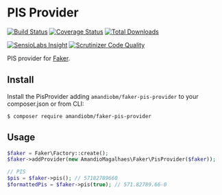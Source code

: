 PIS Provider
====================

[![Build Status](https://travis-ci.org/amandiobm/fake-pis-provider.svg?branch=master)](https://travis-ci.org/amandiobm/fake-pis-provider)
[![Coverage Status](https://coveralls.io/repos/github/amandiobm/fake-pis-provider/badge.svg)](https://coveralls.io/github/amandiobm/fake-pis-provider)
[![Total Downloads](https://img.shields.io/packagist/dt/amandiobm/faker-pis-provider.svg?style=flat)](https://packagist.org/packages/amandiobm/faker-pis-provider)

[![SensioLabs Insight](https://img.shields.io/sensiolabs/i/a22e5509-ca4f-4902-a458-5994123c058f.svg?style=flat)](https://insight.sensiolabs.com/projects/a22e5509-ca4f-4902-a458-5994123c058f)
[![Scrutinizer Code Quality](https://img.shields.io/scrutinizer/g/EmanueleMinotto/PlaceholdItProvider.svg?style=flat)](https://scrutinizer-ci.com/g/EmanueleMinotto/PlaceholdItProvider/)

PIS provider for [Faker](https://github.com/fzaninotto/Faker).

## Install
Install the PisProvider adding `amandiobm/faker-pis-provider` to your composer.json or from CLI:

```
$ composer require amandiobm/faker-pis-provider
```

## Usage

```php
$faker = Faker\Factory::create();
$faker->addProvider(new AmandioMagalhaes\Faker\PisProvider($faker));

// PIS
$pis = $faker->pis(); // 57182789660
$formattedPis = $faker->pis(true); // 571.82789.66-0
```
